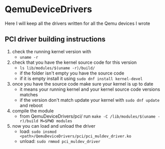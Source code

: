 # QemuDeviceDrivers
Here I will keep all the drivers written for all the Qemu devices I wrote

## PCI driver building instructions
1. check the running kernel version with
    - `uname -r`
2. check that you have the kernel source code for this version
    - `ls lib/modules/$(uname -r)/build/`
    - if the folder isn't empty you have the source code
    - if it is empty install it using `sudo dnf install kernel-devel`
3. once you have the source code make sure your kernel is up to date
    - it means your running kernel and your kernel source code versions matches
    - if the version don't match update your kernel with `sudo dnf update` and reboot
4. compile the module
    - from QemuDeviceDrivers/pci/ run `make -C /lib/modules/$(uname -r)/build M=$PWD modules`
5. now you can load and unload the driver
    - load: `sudo insmod <path>/QemuDeviceDrivers/pci/pci_muldev_driver.ko`
    - unload: `sudo rmmod pci_muldev_driver`
